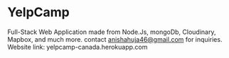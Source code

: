 # YelpCamp
Full-Stack Web Application made from Node.Js, mongoDb, Cloudinary, Mapbox, and much more.
contact anishahuja46@gmail.com for inquiries. Website link: yelpcamp-canada.herokuapp.com

